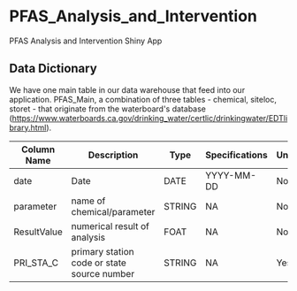 # PFAS_Analysis_and_Intervention
PFAS Analysis and Intervention Shiny App


## Data Dictionary

We have one main table in our data warehouse that feed into our application. PFAS_Main, a combination of three tables - chemical, siteloc, storet - that originate from the waterboard's database (https://www.waterboards.ca.gov/drinking_water/certlic/drinkingwater/EDTlibrary.html). 

| Column Name | Description | Type | Specifications | Unique | Required | Key |
| --- | --- | --- | --- | --- | --- | --- |
| date | Date | DATE | YYYY-MM-DD | No | Yes | NA |
|  parameter | name of chemical/parameter | STRING | NA | No | Yes | NA |
| ResultValue | numerical result of analysis | FOAT | NA | No | Yes | NA |
| PRI_STA_C | primary station code or state source number | STRING | NA | Yes | Yes | Primary Key |
